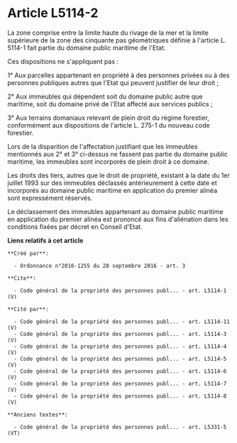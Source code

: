 # Article L5114-2

La zone comprise entre la limite haute du rivage de la mer et la limite supérieure de la zone des cinquante pas géométriques
définie à l'article L. 5114-1 fait partie du domaine public maritime de l'Etat. 

Ces dispositions ne s'appliquent pas : 

1° Aux parcelles appartenant en propriété à des personnes privées ou à des personnes publiques autres que l'Etat qui peuvent
justifier de leur droit ; 

2° Aux immeubles qui dépendent soit du domaine public autre que maritime, soit du domaine privé de l'Etat affecté aux
services publics ; 

3° Aux terrains domaniaux relevant de plein droit du régime forestier, conformément aux dispositions de l'article L. 275-1 du
nouveau code forestier. 

Lors de la disparition de l'affectation justifiant que les immeubles mentionnés aux 2° et 3° ci-dessus ne fassent pas partie
du domaine public maritime, les immeubles sont incorporés de plein droit à ce domaine. 

Les droits des tiers, autres que le droit de propriété, existant à la date du 1er juillet 1993 sur des immeubles déclassés
antérieurement à cette date et incorporés au domaine public maritime en application du premier alinéa sont expressément
réservés. 

Le déclassement des immeubles appartenant au domaine public maritime en application du premier alinéa est prononcé aux fins
d'aliénation dans les conditions fixées par décret en Conseil d'Etat.

**Liens relatifs à cet article**

	**Créé par**:

	  - Ordonnance n°2016-1255 du 28 septembre 2016 - art. 3

	**Cite**:

	  - Code général de la propriété des personnes publ... - art. L5114-1 (V)

	**Cité par**:

	  - Code général de la propriété des personnes publ... - art. L5114-11 (V)
	  - Code général de la propriété des personnes publ... - art. L5114-3 (V)
	  - Code général de la propriété des personnes publ... - art. L5114-4 (V)
	  - Code général de la propriété des personnes publ... - art. L5114-5 (V)
	  - Code général de la propriété des personnes publ... - art. L5114-6 (V)
	  - Code général de la propriété des personnes publ... - art. L5114-7 (V)
	  - Code général de la propriété des personnes publ... - art. L5114-8 (V)

	**Anciens textes**:

	  - Code général de la propriété des personnes publ... - art. L5331-5 (VT)
